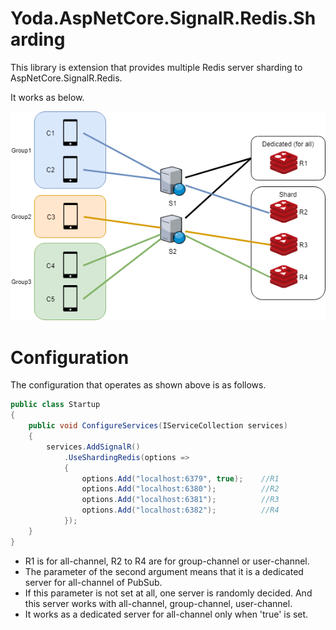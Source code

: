 # Yoda.AspNetCore.SignalR.Redis.Sharding
This library is extension that provides multiple Redis server sharding to AspNetCore.SignalR.Redis.

It works as below.

![diagram.png](diagram.png)

# Configuration

The configuration that operates as shown above is as follows.

```csharp
public class Startup
{
    public void ConfigureServices(IServiceCollection services)
    {
        services.AddSignalR()
            .UseShardingRedis(options =>
            {
                options.Add("localhost:6379", true);    //R1
                options.Add("localhost:6380");          //R2
                options.Add("localhost:6381");          //R3
                options.Add("localhost:6382");          //R4
            });
    }
}
```

* R1 is for all-channel, R2 to R4 are for group-channel or user-channel.
* The parameter of the second argument means that it is a dedicated server for all-channel of PubSub.
* If this parameter is not set at all, one server is randomly decided. And this server works with all-channel, group-channel, user-channel.
* It works as a dedicated server for all-channel only when 'true' is set.
